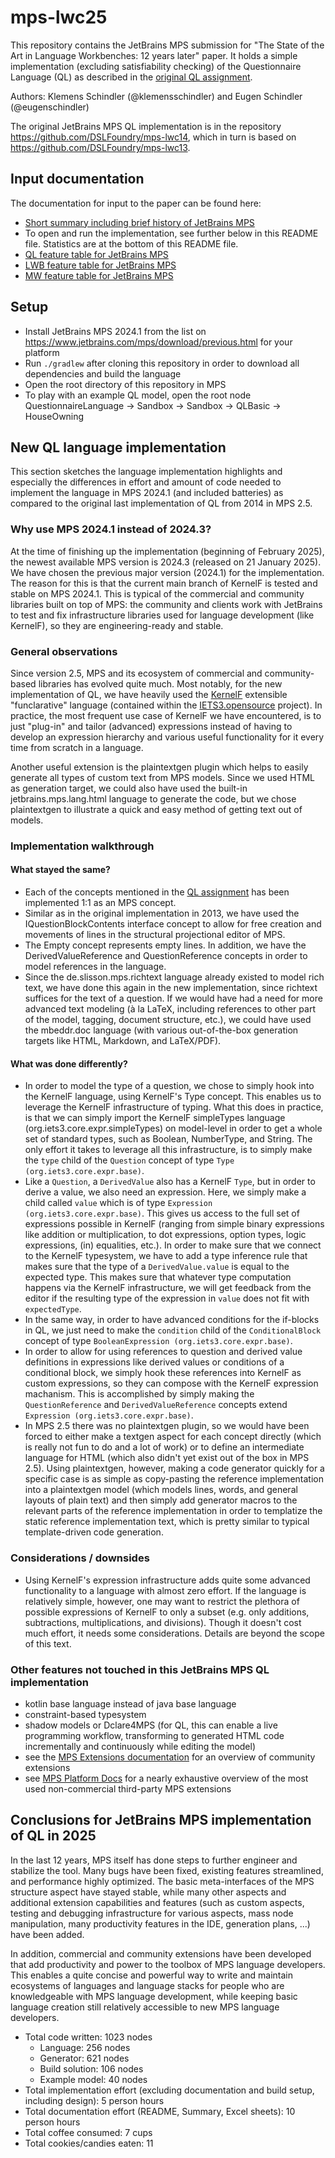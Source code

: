 # mps-lwc25
This repository contains the JetBrains MPS submission for "The State of the Art in Language Workbenches: 12 years later" paper. It holds a simple implementation (excluding satisfiability checking) of the Questionnaire Language (QL) as described in the [original QL assignment](https://homepages.cwi.nl/~storm/Ql.pdf).

Authors: Klemens Schindler (@klemensschindler) and Eugen Schindler (@eugenschindler)

The original JetBrains MPS QL implementation is in the repository https://github.com/DSLFoundry/mps-lwc14, which in turn is based on https://github.com/DSLFoundry/mps-lwc13.

## Input documentation
The documentation for input to the paper can be found here:
 - [Short summary including brief history of JetBrains MPS](doc/Summary.md)
 - To open and run the implementation, see further below in this README file. Statistics are at the bottom of this README file.
 - [QL feature table for JetBrains MPS](doc/QLFeatures_Table_Template.xlsx)
 - [LWB feature table for JetBrains MPS](doc/LanguageWorkbench_FeatureConfiguration.xlsx)
 - [MW feature table for JetBrains MPS](doc/ModelingWorkbench_FeatureConfiguration.xlsx)

## Setup
 - Install JetBrains MPS 2024.1 from the list on https://www.jetbrains.com/mps/download/previous.html for your platform
 - Run ```./gradlew``` after cloning this repository in order to download all dependencies and build the language
 - Open the root directory of this repository in MPS
 - To play with an example QL model, open the root node QuestionnaireLanguage &rarr; Sandbox &rarr; Sandbox &rarr; QLBasic &rarr; HouseOwning

## New QL language implementation
This section sketches the language implementation highlights and especially the differences in effort and amount of code needed to implement the language in MPS 2024.1 (and included batteries) as compared to the original last implementation of QL from 2014 in MPS 2.5.

### Why use MPS 2024.1 instead of 2024.3?
At the time of finishing up the implementation (beginning of February 2025), the newest available MPS version is 2024.3 (released on 21 January 2025). We have chosen the previous major version (2024.1) for the implementation. The reason for this is that the current main branch of KernelF is tested and stable on MPS 2024.1. This is typical of the commercial and community libraries built on top of MPS: the community and clients work with JetBrains to test and fix infrastructure libraries used for language development (like KernelF), so they are engineering-ready and stable.

### General observations
Since version 2.5, MPS and its ecosystem of commercial and community-based libraries has evolved quite much. Most notably, for the new implementation of QL, we have heavily used the [KernelF](http://voelter.de/data/pub/kernelf-reference.pdf) extensible "funclarative" language (contained within the [IETS3.opensource](https://github.com/iets3/iets3.opensource) project). In practice, the most frequent use case of KernelF we have encountered, is to just "plug-in" and tailor (advanced) expressions instead of having to develop an expression hierarchy and various useful functionality for it every time from scratch in a language.

Another useful extension is the plaintextgen plugin which helps to easily generate all types of custom text from MPS models. Since we used HTML as generation target, we could also have used the built-in jetbrains.mps.lang.html language to generate the code, but we chose plaintextgen to illustrate a quick and easy method of getting text out of models.

### Implementation walkthrough
#### What stayed the same?
 - Each of the concepts mentioned in the [QL assignment](https://homepages.cwi.nl/~storm/Ql.pdf) has been implemented 1:1 as an MPS concept.
 - Similar as in the original implementation in 2013, we have used the IQuestionBlockContents interface concept to allow for free creation and movements of lines in the structural projectional editor of MPS.
 - The Empty concept represents empty lines. In addition, we have the DerivedValueReference and QuestionReference concepts in order to model references in the language.
 - Since the de.slisson.mps.richtext language already existed to model rich text, we have done this again in the new implementation, since richtext suffices for the text of a question. If we would have had a need for more advanced text modeling (à la LaTeX, including references to other part of the model, tagging, document structure, etc.), we could have used the mbeddr.doc language (with various out-of-the-box generation targets like HTML, Markdown, and LaTeX/PDF).

#### What was done differently?
 - In order to model the type of a question, we chose to simply hook into the KernelF language, using KernelF's Type concept. This enables us to leverage the KernelF infrastructure of typing. What this does in practice, is that we can simply import the KernelF simpleTypes language (org.iets3.core.expr.simpleTypes) on model-level in order to get a whole set of standard types, such as Boolean, NumberType, and String. The only effort it takes to leverage all this infrastructure, is to simply make the ```type``` child of the ```Question``` concept of type ```Type (org.iets3.core.expr.base)```.
 - Like a ```Question```, a ```DerivedValue``` also has a KernelF ```Type```, but in order to derive a value, we also need an expression. Here, we simply make a child called ```value``` which is of type ```Expression (org.iets3.core.expr.base)```. This gives us access to the full set of expressions possible in KernelF (ranging from simple binary expressions like addition or multiplication, to dot expressions, option types, logic expressions, (in) equalities, etc.). In order to make sure that we connect to the KernelF typesystem, we have to add a type inference rule that makes sure that the type of a ```DerivedValue.value``` is equal to the expected type. This makes sure that whatever type computation happens via the KernelF infrastructure, we will get feedback from the editor if the resulting type of the expression in ```value``` does not fit with ```expectedType```.
 - In the same way, in order to have advanced conditions for the if-blocks in QL, we just need to make the ```condition``` child of the ```ConditionalBlock``` concept of type ```BooleanExpression (org.iets3.core.expr.base)```.
 - In order to allow for using references to question and derived value definitions in expressions like derived values or conditions of a conditional block, we simply hook these references into KernelF as custom expressions, so they can compose with the KernelF expression machanism. This is accomplished by simply making the ```QuestionReference``` and ```DerivedValueReference``` concepts extend ```Expression (org.iets3.core.expr.base)```. 
 - In MPS 2.5 there was no plaintextgen plugin, so we would have been forced to either make a textgen aspect for each concept directly (which is really not fun to do and a lot of work) or to define an intermediate language for HTML (which also didn't yet exist out of the box in MPS 2.5). Using plaintextgen, however, making a code generator quickly for a specific case is as simple as copy-pasting the reference implementation into a plaintextgen model (which models lines, words, and general layouts of plain text) and then simply add generator macros to the relevant parts of the reference implementation in order to templatize the static reference implementation text, which is pretty similar to typical template-driven code generation. 

### Considerations / downsides
 - Using KernelF's expression infrastructure adds quite some advanced functionality to a language with almost zero effort. If the language is relatively simple, however, one may want to restrict the plethora of possible expressions of KernelF to only a subset (e.g. only additions, subtractions, multiplications, and divisions). Though it doesn't cost much effort, it needs some considerations. Details are beyond the scope of this text.

### Other features not touched in this JetBrains MPS QL implementation
 - kotlin base language instead of java base language
 - constraint-based typesystem
 - shadow models or Dclare4MPS (for QL, this can enable a live programming workflow, transforming to generated HTML code incrementally and continuously while editing the model)
 - see the [MPS Extensions documentation](https://jetbrains.github.io/MPS-extensions/) for an overview of community extensions
 - see [MPS Platform Docs](http://mbeddr.com/mps-platform-docs/) for a nearly exhaustive overview of the most used non-commercial third-party MPS extensions

## Conclusions for JetBrains MPS implementation of QL in 2025
In the last 12 years, MPS itself has done steps to further engineer and stabilize the tool. Many bugs have been fixed, existing features streamlined, and performance highly optimized. The basic meta-interfaces of the MPS structure aspect have stayed stable, while many other aspects and additional extension capabilities and features (such as custom aspects, testing and debugging infrastructure for various aspects, mass node manipulation, many productivity features in the IDE, generation plans, ...) have been added.

In addition, commercial and community extensions have been developed that add productivity and power to the toolbox of MPS language developers. This enables a quite concise and powerful way to write and maintain ecosystems of languages and language stacks for people who are knowledgeable with MPS language development, while keeping basic language creation still relatively accessible to new MPS language developers.

 - Total code written: 1023 nodes
   - Language: 256 nodes
   - Generator: 621 nodes
   - Build solution: 106 nodes
   - Example model: 40 nodes
 - Total implementation effort (excluding documentation and build setup, including design): 5 person hours
 - Total documentation effort (README, Summary, Excel sheets): 10 person hours
 - Total coffee consumed: 7 cups
 - Total cookies/candies eaten: 11